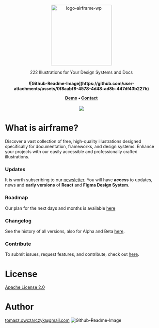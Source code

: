 <p align="center" width="100%">
<a href="https://airframe.vercel.app"><img width="200" alt="logo-airframe-wp" src="https://user-images.githubusercontent.com/2330394/206842713-ba6aa08f-9864-462e-8a49-6fb0db1fdd79.png"></a>
</p>

<p align="center">
222 Illustrations
for Your Design Systems and Docs
</p>

<h4 align="center">![Github-Readme-Image](https://github.com/user-attachments/assets/0f8aabf8-4578-4d48-ad8b-447df43b227b)

<a href="http://airframe-illustrations.vercel.app">Demo</a> &bull;
<a href="mailto:tomasz.owczarczyk@gmail.com">Contact</a>
</h4>

<p align="center" width="100%">
<a href="https://airframe.vercel.app"><img src="https://github.com/user-attachments/assets/58647a99-cc99-4aef-bc28-f97dedf91666" /></a>
</p>


# What is airframe?
Discover a vast collection of free, high-quality illustrations designed specifically for documentation, frameworks, and design systems. Enhance your projects with our easily accessible and professionally crafted illustrations.


### Updates
It is worth subscribing to our [newsletter](news).
You will have **access** to updates, news and **early versions** of **React** and **Figma Design System**.

### Roadmap
Our plan for the next days and months is available <a href="https://zeroheight.com/71219a745/p/38da44-roadmap">here</a>

### Changelog
See the history of all versions, also for Alpha and Beta <a href="https://zeroheight.com/71219a745/p/8575e1-release-notes">here</a>.

### Contribute
To submit issues, request features, and contribute, check out <a href="https://github.com/0wczar/BS5-Jekyll/issues">here</a>.

# License
<a href="#">Apache License 2.0</a>

# Author
tomasz.owczarczyk@gmail.com
![Github-Readme-Image](https://github.com/user-attachments/assets/58647a99-cc99-4aef-bc28-f97dedf91666)
